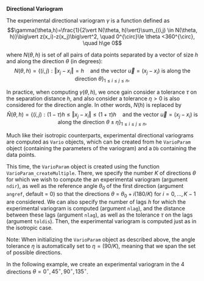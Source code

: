 **Directional Variogram**

The experimental directional variogram $\gamma$ is a  function defined as
$$\gamma(\theta,h)=\frac{1}{2\vert N(\theta, h)\vert}\sum_{(i,j) \in N(\theta, h)}\big\vert z(x_i)-z(x_j)\big\vert^2, \quad 0^{\circ}\le \theta <360^{\circ}, \quad h\ge 0$$

where $N(\theta, h)$ is set of all pairs of data points separated by a vector of size $h$ and along the direction $\theta$ (in degrees):
$$ N(\theta, h) = \bigg\lbrace (i,j) : \Vert x_j-x_i\Vert = h \quad\text{and the vector } \vec{u}=(x_j-x_i) \text{ is along the direction } \theta\bigg\rbrace_{1\le i\le j\le n},$$

In practice, when computing $\gamma(\theta, h)$, we once gain consider a tolerance $\tau$ on the separation distance $h$, and also consider a tolerance $\eta>0$ is also considered for the direction angle. In other words, $N(h)$ is replaced by
 $$\widehat N(\theta, h) = \bigg\lbrace (i,j) : (1-\tau)h \le \Vert x_j-x_i\Vert \le (1+\tau) h \quad\text{and the vector } \vec{u}=(x_j-x_i) \text{ is along the direction } \theta \pm \eta \bigg\rbrace_{1\le i\le j\le n},$$
 
 Much like their isotropic counterparts, experimental directional variograms are computed as `Vario` objects, which can be created from he `VarioParam` object (containing the parameters of the variogram) and a `Db` containing the data points. 

This time, the `VarioParam` object is created using the function `VarioParam_createMultiple`. There, we specify the number $K$ of directions $\theta$ for which we wish to compute the an experimental variogram (argument `ndir`), as well as the reference angle $\theta_0$ of the first direction (argument `angref`, default = $0$) so that the directions $\theta$ = $\theta_0 + i(180/K)$ for $i=0,..., K-1$ are considered. We can also specify the number of lags $h$ for which the experimental variogram is computed (argument `nlag`), and the distance between these lags (argument `nlag`), as well as the tolerance $\tau$ on the lags (argument `toldis`). Then, the experimental variogram is computed just as in the isotropic case.

Note: When initializing the `VarioParam` object as described above, the angle tolerance $\eta$ is automatically set to $\eta = (90/K)$, meaning that we span the set of possible directions.

In the following example, we create an experimental variogram in the $4$ directions $\theta = 0^{\circ}, 45^{\circ}, 90^{\circ}, 135^{\circ}$.